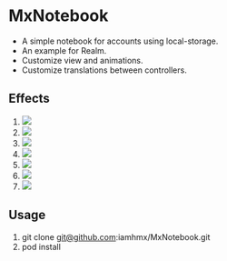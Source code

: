 # MxNotebook
* A simple notebook for accounts using local-storage.
* An example for Realm.
* Customize view and animations.
* Customize translations between controllers.

## Effects
1. ![](https://github.com/iamhmx/MxNotebook/blob/master/screenshots/123.gif)
2. ![](https://github.com/iamhmx/MxNotebook/blob/master/screenshots/homepage.png)
3. ![](https://github.com/iamhmx/MxNotebook/blob/master/screenshots/addbook.png)
4. ![](https://github.com/iamhmx/MxNotebook/blob/master/screenshots/list.png)
5. ![](https://github.com/iamhmx/MxNotebook/blob/master/screenshots/additem.png)
6. ![](https://github.com/iamhmx/MxNotebook/blob/master/screenshots/choosedate.png)
7. ![](https://github.com/iamhmx/MxNotebook/blob/master/screenshots/succes.png)

## Usage
1. git clone git@github.com:iamhmx/MxNotebook.git
2. pod install